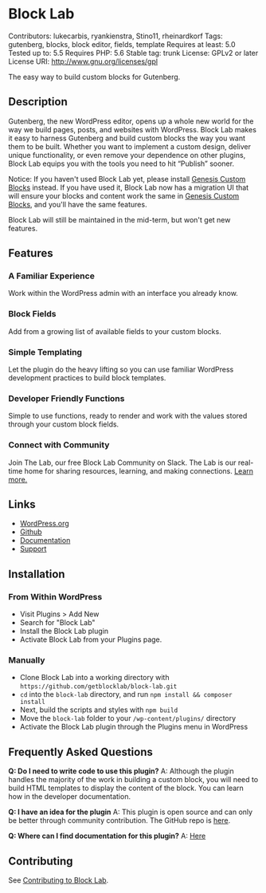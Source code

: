 # Block Lab #

Contributors: lukecarbis, ryankienstra, Stino11, rheinardkorf
Tags: gutenberg, blocks, block editor, fields, template
Requires at least: 5.0
Tested up to: 5.5
Requires PHP: 5.6
Stable tag: trunk
License: GPLv2 or later
License URI: http://www.gnu.org/licenses/gpl

The easy way to build custom blocks for Gutenberg.

## Description ##

Gutenberg, the new WordPress editor, opens up a whole new world for the way we build pages, posts, and websites with WordPress. Block Lab makes it easy to harness Gutenberg and build custom blocks the way you want them to be built. Whether you want to implement a custom design, deliver unique functionality, or even remove your dependence on other plugins, Block Lab equips you with the tools you need to hit “Publish” sooner.

Notice: If you haven't used Block Lab yet, please install [Genesis Custom Blocks](https://wordpress.org/plugins/genesis-custom-blocks) instead. If you have used it, Block Lab now has a migration UI that will ensure your blocks and content work the same in [Genesis Custom Blocks](https://wordpress.org/plugins/genesis-custom-blocks), and you'll have the same features.

Block Lab will still be maintained in the mid-term, but won't get new features.

## Features ##

### A Familiar Experience ###
Work within the WordPress admin with an interface you already know.

### Block Fields ###
Add from a growing list of available fields to your custom blocks.

### Simple Templating ###
Let the plugin do the heavy lifting so you can use familiar WordPress development practices to build block templates.

### Developer Friendly Functions ###
Simple to use functions, ready to render and work with the values stored through your custom block fields.

### Connect with Community ###
Join The Lab, our free Block Lab Community on Slack. The Lab is our real-time home for sharing resources, learning, and making connections. [Learn more.](https://getblocklab.com/welcome-to-the-lab/)

## Links ##
* [WordPress.org](https://wordpress.org/plugins/block-lab)
* [Github](https://github.com/getblocklab/block-lab)
* [Documentation](https://getblocklab.com/docs)
* [Support](https://wordpress.org/support/plugin/block-lab)

## Installation ##
### From Within WordPress ###
* Visit Plugins > Add New
* Search for "Block Lab"
* Install the Block Lab plugin
* Activate Block Lab from your Plugins page.

### Manually ###
* Clone Block Lab into a working directory with `https://github.com/getblocklab/block-lab.git`
* `cd` into the `block-lab` directory, and run `npm install && composer install`
* Next, build the scripts and styles with `npm build`
* Move the `block-lab` folder to your `/wp-content/plugins/` directory
* Activate the Block Lab plugin through the Plugins menu in WordPress

## Frequently Asked Questions ###
**Q: Do I need to write code to use this plugin?**
A: Although the plugin handles the majority of the work in building a custom block, you will need to build HTML templates to display the content of the block. You can learn how in the developer documentation.

**Q: I have an idea for the plugin**
A: This plugin is open source and can only be better through community contribution. The GitHub repo is [here](https://github.com/getblocklab/block-lab).

**Q: Where can I find documentation for this plugin?**
A: [Here](https://getblocklab.com/docs/)

## Contributing ##

See [Contributing to Block Lab](https://github.com/getblocklab/block-lab/blob/develop/CONTRIBUTING.md).
